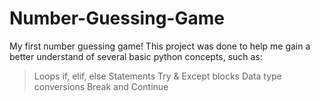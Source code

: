 # Number-Guessing-Game
My first number guessing game!
This project was done to help me gain a better understand of several basic python concepts, such as:
> Loops
> if, elif, else Statements
> Try & Except blocks
> Data type conversions
> Break and Continue
